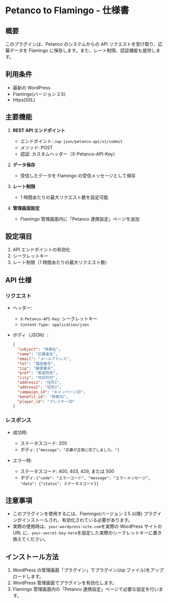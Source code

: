 # Petanco to Flamingo - 仕様書

## 概要

このプラグインは、Petanco のシステムからの API リクエストを受け取り、応募データを Flamingo に保存します。また、レート制限、認証機能も提供します。

## 利用条件

- 最新の WordPress
- Flamingo(バージョン 2.5)
- https(SSL)

## 主要機能

1. **REST API エンドポイント**

   - エンドポイント: `/wp-json/petanco-api/v1/submit`
   - メソッド: POST
   - 認証: カスタムヘッダー（X-Petanco-API-Key）

2. **データ保存**

   - 受信したデータを Flamingo の受信メッセージとして保存

3. **レート制限**

   - 1 時間あたりの最大リクエスト数を設定可能

4. **管理画面設定**
   - Flamingo 管理画面内に「Petanco 連携設定」ページを追加

## 設定項目

1. API エンドポイントの有効化
2. シークレットキー
3. レート制限（1 時間あたりの最大リクエスト数）

## API 仕様

### リクエスト

- ヘッダー:

  - `X-Petanco-API-Key`: シークレットキー
  - `Content-Type: application/json`

- ボディ（JSON）:
  ```json
  {
    "subject": "特典名",
    "name": "応募者名",
    "email": "メールアドレス",
    "tel": "電話番号",
    "zip": "郵便番号",
    "pref": "都道府県",
    "city": "市区町村",
    "address1": "住所1",
    "address2": "住所2",
    "campaign_id": "キャンペーンID",
    "benefit_id": "特典ID",
    "player_id": "プレイヤーID"
  }
  ```

### レスポンス

- 成功時:

  - ステータスコード: 200
  - ボディ: `{"message": "応募が正常に完了しました。"}`

- エラー時:
  - ステータスコード: 400, 403, 429, または 500
  - ボディ: `{"code": "エラーコード", "message": "エラーメッセージ", "data": {"status": ステータスコード}}`

## 注意事項

- このプラグインを使用するには、Flamingo(バージョン 2.5 以降) プラグインがインストールされ、有効化されている必要があります。
- 実際の使用時は、`your-wordpress-site.com`を実際の WordPress サイトの URL に、`your-secret-key-here`を設定した実際のシークレットキーに置き換えてください。

## インストール方法

1. WordPress の管理画面「プラグイン」でプラグイン(zip ファイル)をアップロードします。
2. WordPress 管理画面でプラグインを有効化します。
3. Flamingo 管理画面内の「Petanco 連携設定」ページで必要な設定を行います。
